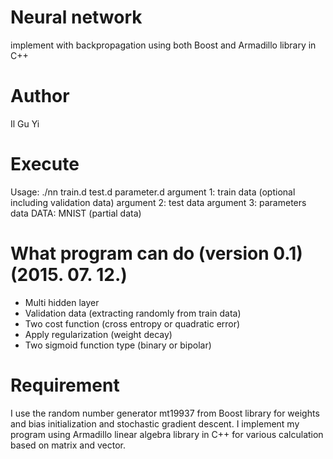 # Neural network
implement with backpropagation using both Boost and Armadillo library in C++

# Author
Il Gu Yi


# Execute
Usage: ./nn train.d test.d parameter.d
argument 1: train data (optional including validation data)
argument 2: test data
argument 3: parameters data
DATA: MNIST (partial data) 


# What program can do (version 0.1) (2015. 07. 12.)
- Multi hidden layer
- Validation data (extracting randomly from train data)
- Two cost function (cross entropy or quadratic error)
- Apply regularization (weight decay)
- Two sigmoid function type (binary or bipolar)


# Requirement
I use the random number generator mt19937 from Boost library
for weights and bias initialization and stochastic gradient descent.
I implement my program using Armadillo linear algebra library in C++
for various calculation based on matrix and vector.

